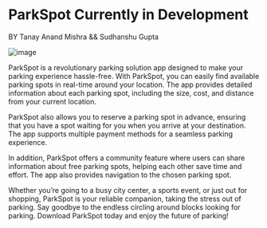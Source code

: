 # ParkSpot Currently in Development
BY Tanay Anand Mishra && Sudhanshu Gupta

![image](https://github.com/Tanay2920003/ParkSpot/assets/127974995/4be79930-963b-4a88-9eb7-b0edfa18b368)

ParkSpot is a revolutionary parking solution app designed to make your parking experience hassle-free. With ParkSpot, you can easily find available parking spots in real-time around your location. The app provides detailed information about each parking spot, including the size, cost, and distance from your current location.

ParkSpot also allows you to reserve a parking spot in advance, ensuring that you have a spot waiting for you when you arrive at your destination. The app supports multiple payment methods for a seamless parking experience.

In addition, ParkSpot offers a community feature where users can share information about free parking spots, helping each other save time and effort. The app also provides navigation to the chosen parking spot.

Whether you’re going to a busy city center, a sports event, or just out for shopping, ParkSpot is your reliable companion, taking the stress out of parking. Say goodbye to the endless circling around blocks looking for parking. Download ParkSpot today and enjoy the future of parking!
